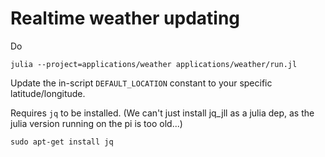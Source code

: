 # Realtime weather updating

Do
```
julia --project=applications/weather applications/weather/run.jl
```
Update the in-script `DEFAULT_LOCATION` constant to your specific latitude/longitude.

Requires `jq` to be installed. (We can't just install jq_jll as a julia dep, as the julia version running on the pi is too old...)
```
sudo apt-get install jq
```
